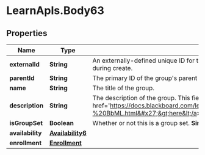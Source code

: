 # LearnApIs.Body63

## Properties
Name | Type | Description | Notes
------------ | ------------- | ------------- | -------------
**externalId** | **String** | An externally-defined unique ID for the group. Defaults to a random UUID if not provided during create. | [optional] 
**parentId** | **String** | The primary ID of the group&#x27;s parent group set. | [optional] 
**name** | **String** | The title of the group. | 
**description** | **String** | The description of the group. This field supports BbML; see &lt;a target&#x3D;&#x27;_blank&#x27; href&#x3D;&#x27;https://docs.blackboard.com/learn/REST/Blackboard%20Markup%20Language%20-%20BbML.html&#x27;&gt;here&lt;/a&gt; for more information. | [optional] 
**isGroupSet** | **Boolean** | Whether or not this is a group set.  **Since**: 3700.1.0 | [optional] 
**availability** | [**Availability6**](Availability6.md) |  | [optional] 
**enrollment** | [**Enrollment**](Enrollment.md) |  | [optional] 
